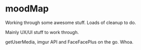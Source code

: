 # moodMap

Working through some awesome stuff. Loads of cleanup to do. 

Mainly UX/UI stuff to work through.

getUserMedia, imgur API and FaceFacePlus on the go. Whoa.